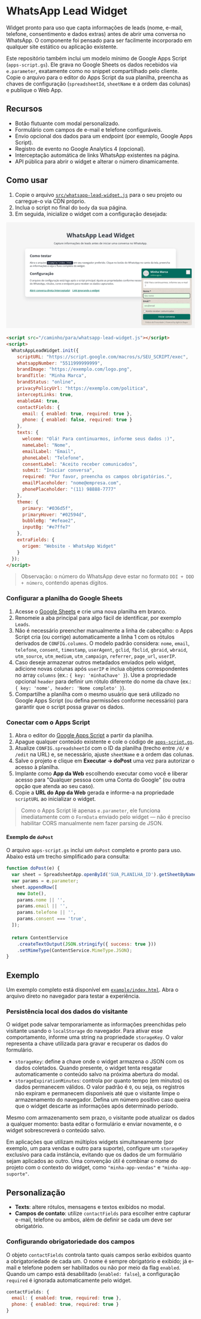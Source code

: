 # WhatsApp Lead Widget

Widget pronto para uso que capta informações de leads (nome, e-mail, telefone, consentimento e dados extras) antes de abrir uma
conversa no WhatsApp. O componente foi pensado para ser facilmente incorporado em qualquer site estático ou aplicação existente.

Este repositório também inclui um modelo mínimo de Google Apps Script (`apps-script.gs`). Ele grava no Google Sheets os dados
recebidos via `e.parameter`, exatamente como no snippet compartilhado pelo cliente. Copie o arquivo para o editor do Apps Script
da sua planilha, preencha as chaves de configuração (`spreadsheetId`, `sheetName` e a ordem das colunas) e publique o Web App.

## Recursos

- Botão flutuante com modal personalizado.
- Formulário com campos de e-mail e telefone configuráveis.
- Envio opcional dos dados para um endpoint (por exemplo, Google Apps Script).
- Registro de evento no Google Analytics 4 (opcional).
- Interceptação automática de links WhatsApp existentes na página.
- API pública para abrir o widget e alterar o número dinamicamente.

## Como usar

1. Copie o arquivo [`src/whatsapp-lead-widget.js`](src/whatsapp-lead-widget.js) para o seu projeto ou carregue-o via CDN próprio.
2. Inclua o script no final do `body` da sua página.
3. Em seguida, inicialize o widget com a configuração desejada:

![Preview do widget](docs/widget.png)

```html
<script src="/caminho/para/whatsapp-lead-widget.js"></script>
<script>
  WhatsAppLeadWidget.init({
    scriptURL: "https://script.google.com/macros/s/SEU_SCRIPT/exec",
    whatsappNumber: "5511999999999",
    brandImage: "https://exemplo.com/logo.png",
    brandTitle: "Minha Marca",
    brandStatus: "online",
    privacyPolicyUrl: "https://exemplo.com/politica",
    interceptLinks: true,
    enableGA4: true,
    contactFields: {
      email: { enabled: true, required: true },
      phone: { enabled: false, required: true }
    },
    texts: {
      welcome: "Olá! Para continuarmos, informe seus dados :)",
      nameLabel: "Nome",
      emailLabel: "Email",
      phoneLabel: "Telefone",
      consentLabel: "Aceito receber comunicados",
      submit: "Iniciar conversa",
      required: "Por favor, preencha os campos obrigatórios.",
      emailPlaceholder: "nome@empresa.com",
      phonePlaceholder: "(11) 98888-7777"
    },
    theme: {
      primary: "#036d5f",
      primaryHover: "#02594d",
      bubbleBg: "#efeae2",
      inputBg: "#e7ffe7"
    },
    extraFields: {
      origem: "Website - WhatsApp Widget"
    }
  });
</script>
```

> Observação: o número do WhatsApp deve estar no formato `DDI + DDD + número`, contendo apenas dígitos.

### Configurar a planilha do Google Sheets

1. Acesse o [Google Sheets](https://docs.google.com/spreadsheets/) e crie uma nova planilha em branco.
2. Renomeie a aba principal para algo fácil de identificar, por exemplo `Leads`.
3. Não é necessário preencher manualmente a linha de cabeçalho: o Apps Script cria (ou corrige) automaticamente a linha 1 com os
   rótulos derivados de `CONFIG.columns`. O modelo padrão considera: `nome`, `email`, `telefone`, `consent`, `timestamp`,
   `userAgent`, `gclid`, `fbclid`, `gbraid`, `wbraid`, `utm_source`, `utm_medium`, `utm_campaign`, `referrer`, `page_url`,
   `userIP`.
4. Caso deseje armazenar outros metadados enviados pelo widget, adicione novas colunas após `userIP` e inclua objetos
   correspondentes no array `columns` (ex.: `{ key: 'minhaChave' }`). Use a propriedade opcional `header` para definir um rótulo
   diferente do nome da chave (ex.: `{ key: 'nome', header: 'Nome completo' }`).
5. Compartilhe a planilha com o mesmo usuário que será utilizado no Google Apps Script (ou defina permissões conforme necessário)
   para garantir que o script possa gravar os dados.

### Conectar com o Apps Script

1. Abra o editor do [Google Apps Script](https://script.google.com/) a partir da planilha.
2. Apague qualquer conteúdo existente e cole o código de [`apps-script.gs`](apps-script.gs).
3. Atualize `CONFIG.spreadsheetId` com o ID da planilha (trecho entre `/d/` e `/edit` na URL) e, se necessário, ajuste `sheetName`
   e a ordem das colunas.
4. Salve o projeto e clique em **Executar → doPost** uma vez para autorizar o acesso à planilha.
5. Implante como **App da Web** escolhendo executar como você e liberar acesso para "Qualquer pessoa com uma Conta do Google"
   (ou outra opção que atenda ao seu caso).
6. Copie a **URL do App da Web** gerada e informe-a na propriedade `scriptURL` ao inicializar o widget.

> Como o Apps Script lê apenas `e.parameter`, ele funciona imediatamente com o `FormData` enviado pelo widget — não é preciso
> habilitar CORS manualmente nem fazer parsing de JSON.

#### Exemplo de `doPost`

O arquivo `apps-script.gs` inclui um `doPost` completo e pronto para uso. Abaixo está um trecho simplificado para consulta:

```js
function doPost(e) {
  var sheet = SpreadsheetApp.openById('SUA_PLANILHA_ID').getSheetByName('Leads');
  var params = e.parameter;
  sheet.appendRow([
    new Date(),
    params.nome || '',
    params.email || '',
    params.telefone || '',
    params.consent === 'true',
  ]);

  return ContentService
    .createTextOutput(JSON.stringify({ success: true }))
    .setMimeType(ContentService.MimeType.JSON);
}
```

## Exemplo

Um exemplo completo está disponível em [`example/index.html`](example/index.html). Abra o arquivo direto no navegador para testar a experiência.

### Persistência local dos dados do visitante

O widget pode salvar temporariamente as informações preenchidas pelo visitante usando o `localStorage` do navegador. Para ativar
esse comportamento, informe uma string na propriedade `storageKey`. O valor representa a chave utilizada para gravar e recuperar
os dados do formulário.

- `storageKey`: define a chave onde o widget armazena o JSON com os dados coletados. Quando presente, o widget tenta resgatar
  automaticamente o conteúdo salvo na próxima abertura do modal.
- `storageExpirationMinutes`: controla por quanto tempo (em minutos) os dados permanecem válidos. O valor padrão é `0`, ou
  seja, os registros não expiram e permanecem disponíveis até que o visitante limpe o armazenamento do navegador. Defina um
  número positivo caso queira que o widget descarte as informações após determinado período.

Mesmo com armazenamento sem prazo, o visitante pode atualizar os dados a qualquer momento: basta editar o formulário e
enviar novamente, e o widget sobrescreverá o conteúdo salvo.

Em aplicações que utilizam múltiplos widgets simultaneamente (por exemplo, um para vendas e outro para suporte), configure um
`storageKey` exclusivo para cada instância, evitando que os dados de um formulário sejam aplicados ao outro. Uma convenção útil é
combinar o nome do projeto com o contexto do widget, como `"minha-app-vendas"` e `"minha-app-suporte"`.

## Personalização

- **Texts**: altere rótulos, mensagens e textos exibidos no modal.
- **Campos de contato**: utilize `contactFields` para escolher entre capturar e-mail, telefone ou ambos, além de definir se cada um deve ser obrigatório.

### Configurando obrigatoriedade dos campos

O objeto `contactFields` controla tanto quais campos serão exibidos quanto a obrigatoriedade de cada um. O nome é sempre obrigatório e exibido; já e-mail e telefone podem ser habilitados ou não por meio da flag `enabled`. Quando um campo está desabilitado (`enabled: false`), a configuração `required` é ignorada automaticamente pelo widget.

```js
contactFields: {
  email: { enabled: true, required: true },
  phone: { enabled: true, required: true }
}
```
